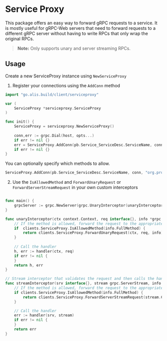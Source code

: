 # Service Proxy

This package offers an easy way to forward gRPC requests to a service.
It is mostly useful for gRPC-Web servers that need to forward requests to a different gRPC server
without having to write RPCs that only wrap the original RPCs.

> **Note:** Only supports unary and server streaming RPCs.

## Usage

Create a new ServiceProxy instance using `NewServiceProxy`

1. Register your connections using the `AddConn` method

```go
import "go.alis.build/client/serviceproxy"

var (
    ServiceProxy *serviceproxy.ServiceProxy
)

func init() {
    ServiceProxy = serviceproxy.NewServiceProxy()
    
    conn,err := grpc.Dial(host, opts...)
    if err != nil {}
    err = ServiceProxy.AddConn(pb.Service_ServiceDesc.ServiceName, conn)
    if err != nil {}
}
```

You can optionally specify which methods to allow.

```go
ServiceProxy.AddConn(pb.Service_ServiceDesc.ServiceName, conn, "org.product.v1.Service/*", "org.product.v1.OtherService/ExampleMethod")
```

2. Use the `IsAllowedMethod` and `ForwardUnaryRequest` or `ForwardServerStreamRequest` in your own custom interceptors

```go

func main() {
    grpcServer := grpc.NewServer(grpc.UnaryInterceptor(unaryInterceptor), grpc.StreamInterceptor(streamInterceptor))
}

func unaryInterceptor(ctx context.Context, req interface{}, info *grpc.UnaryServerInfo, handler grpc.UnaryHandler) (interface{}, error) {
	// If the method is allowed, forward the request to the appropriate service
	if  clients.ServiceProxy.IsAllowedMethod(info.FullMethod) {
		return clients.ServiceProxy.ForwardUnaryRequest(ctx, req, info)
	}
	
	// Call the handler
	h, err := handler(ctx, req)
	if err != nil {
	}
	return h, err
}

// Stream interceptor that validates the request and then calls the handler
func streamInterceptor(srv interface{}, stream grpc.ServerStream, info *grpc.StreamServerInfo, handler grpc.StreamHandler) error {
	// If the method is allowed, forward the request to the appropriate service
	if clients.ServiceProxy.IsAllowedMethod(info.FullMethod) {
		return clients.ServiceProxy.ForwardServerStreamRequest(stream.Context(), stream, info)
	}

	// Call the handler
	err := handler(srv, stream)
	if err != nil {
	}
	return err
}
```